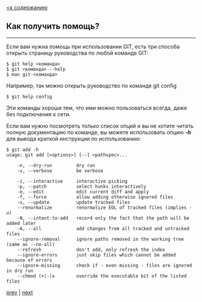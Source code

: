 [<к содержанию](./readme.md)

## Как получить помощь?
---

Если вам нужна помощь при использовании GIT, есть три способа открыть страницу руководства по любой команде GIT:

```
$ git help <команда>
$ git <команда> --help
$ man git-<команда> 
```

Например, так можно открыть руководство по команде git config

`$ git help config`

Эти команды хороши тем, что ими можно пользоваться всегда, даже без подключения к сети. 

Eсли вам нужно посмотреть только список опций и вы не хотите читать полную документацию по команде, вы можете использовать опцию ***-h*** для вывода краткой инструкции по использованию:

```
$ git add -h
usage: git add [<options>] [--] <pathspec>...

    -n, --dry-run         dry run
    -v, --verbose         be verbose

    -i, --interactive     interactive picking
    -p, --patch           select hunks interactively
    -e, --edit            edit current diff and apply
    -f, --force           allow adding otherwise ignored files
    -u, --update          update tracked files
    --renormalize         renormalize EOL of tracked files (implies -u)
    -N, --intent-to-add   record only the fact that the path will be added later
    -A, --all             add changes from all tracked and untracked files
    --ignore-removal      ignore paths removed in the working tree (same as --no-all)
    --refresh             don't add, only refresh the index
    --ignore-errors       just skip files which cannot be added because of errors
    --ignore-missing      check if - even missing - files are ignored in dry run
    --chmod (+|-)x        override the executable bit of the listed files
 ```

 [prev](./install.md) | [next](./config.md)
